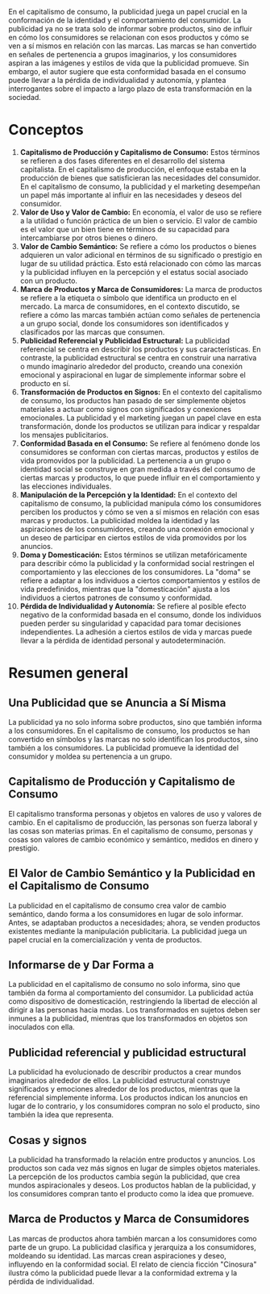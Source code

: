 En el capitalismo de consumo, la publicidad juega un papel crucial en la conformación de la identidad y el comportamiento del consumidor. La publicidad ya no se trata solo de informar sobre productos, sino de influir en cómo los consumidores se relacionan con esos productos y cómo se ven a sí mismos en relación con las marcas. Las marcas se han convertido en señales de pertenencia a grupos imaginarios, y los consumidores aspiran a las imágenes y estilos de vida que la publicidad promueve. Sin embargo, el autor sugiere que esta conformidad basada en el consumo puede llevar a la pérdida de individualidad y autonomía, y plantea interrogantes sobre el impacto a largo plazo de esta transformación en la sociedad.
# Conceptos

1. **Capitalismo de Producción y Capitalismo de Consumo:** Estos términos se refieren a dos fases diferentes en el desarrollo del sistema capitalista. En el capitalismo de producción, el enfoque estaba en la producción de bienes que satisficieran las necesidades del consumidor. En el capitalismo de consumo, la publicidad y el marketing desempeñan un papel más importante al influir en las necesidades y deseos del consumidor.
2. **Valor de Uso y Valor de Cambio:** En economía, el valor de uso se refiere a la utilidad o función práctica de un bien o servicio. El valor de cambio es el valor que un bien tiene en términos de su capacidad para intercambiarse por otros bienes o dinero.
3. **Valor de Cambio Semántico:** Se refiere a cómo los productos o bienes adquieren un valor adicional en términos de su significado o prestigio en lugar de su utilidad práctica. Esto está relacionado con cómo las marcas y la publicidad influyen en la percepción y el estatus social asociado con un producto.
4. **Marca de Productos y Marca de Consumidores:** La marca de productos se refiere a la etiqueta o símbolo que identifica un producto en el mercado. La marca de consumidores, en el contexto discutido, se refiere a cómo las marcas también actúan como señales de pertenencia a un grupo social, donde los consumidores son identificados y clasificados por las marcas que consumen.
5. **Publicidad Referencial y Publicidad Estructural:** La publicidad referencial se centra en describir los productos y sus características. En contraste, la publicidad estructural se centra en construir una narrativa o mundo imaginario alrededor del producto, creando una conexión emocional y aspiracional en lugar de simplemente informar sobre el producto en sí.
6. **Transformación de Productos en Signos:** En el contexto del capitalismo de consumo, los productos han pasado de ser simplemente objetos materiales a actuar como signos con significados y conexiones emocionales. La publicidad y el marketing juegan un papel clave en esta transformación, donde los productos se utilizan para indicar y respaldar los mensajes publicitarios.
7. **Conformidad Basada en el Consumo:** Se refiere al fenómeno donde los consumidores se conforman con ciertas marcas, productos y estilos de vida promovidos por la publicidad. La pertenencia a un grupo o identidad social se construye en gran medida a través del consumo de ciertas marcas y productos, lo que puede influir en el comportamiento y las elecciones individuales.
8. **Manipulación de la Percepción y la Identidad:** En el contexto del capitalismo de consumo, la publicidad manipula cómo los consumidores perciben los productos y cómo se ven a sí mismos en relación con esas marcas y productos. La publicidad moldea la identidad y las aspiraciones de los consumidores, creando una conexión emocional y un deseo de participar en ciertos estilos de vida promovidos por los anuncios.
9. **Doma y Domesticación:** Estos términos se utilizan metafóricamente para describir cómo la publicidad y la conformidad social restringen el comportamiento y las elecciones de los consumidores. La "doma" se refiere a adaptar a los individuos a ciertos comportamientos y estilos de vida predefinidos, mientras que la "domesticación" ajusta a los individuos a ciertos patrones de consumo y conformidad.
10. **Pérdida de Individualidad y Autonomía:** Se refiere al posible efecto negativo de la conformidad basada en el consumo, donde los individuos pueden perder su singularidad y capacidad para tomar decisiones independientes. La adhesión a ciertos estilos de vida y marcas puede llevar a la pérdida de identidad personal y autodeterminación.
# Resumen general

## Una Publicidad que se Anuncia a Sí Misma

La publicidad ya no solo informa sobre productos, sino que también informa a los consumidores. En el capitalismo de consumo, los productos se han convertido en símbolos y las marcas no solo identifican los productos, sino también a los consumidores. La publicidad promueve la identidad del consumidor y moldea su pertenencia a un grupo.
## Capitalismo de Producción y Capitalismo de Consumo

El capitalismo transforma personas y objetos en valores de uso y valores de cambio. En el capitalismo de producción, las personas son fuerza laboral y las cosas son materias primas. En el capitalismo de consumo, personas y cosas son valores de cambio económico y semántico, medidos en dinero y prestigio.
## El Valor de Cambio Semántico y la Publicidad en el Capitalismo de Consumo

La publicidad en el capitalismo de consumo crea valor de cambio semántico, dando forma a los consumidores en lugar de solo informar. Antes, se adaptaban productos a necesidades; ahora, se venden productos existentes mediante la manipulación publicitaria. La publicidad juega un papel crucial en la comercialización y venta de productos.
## Informarse de y Dar Forma a

La publicidad en el capitalismo de consumo no solo informa, sino que también da forma al comportamiento del consumidor. La publicidad actúa como dispositivo de domesticación, restringiendo la libertad de elección al dirigir a las personas hacia modas. Los transformados en sujetos deben ser inmunes a la publicidad, mientras que los transformados en objetos son inoculados con ella.
## Publicidad referencial y publicidad estructural

La publicidad ha evolucionado de describir productos a crear mundos imaginarios alrededor de ellos. La publicidad estructural construye significados y emociones alrededor de los productos, mientras que la referencial simplemente informa. Los productos indican los anuncios en lugar de lo contrario, y los consumidores compran no solo el producto, sino también la idea que representa.
## Cosas y signos

La publicidad ha transformado la relación entre productos y anuncios. Los productos son cada vez más signos en lugar de simples objetos materiales. La percepción de los productos cambia según la publicidad, que crea mundos aspiracionales y deseos. Los productos hablan de la publicidad, y los consumidores compran tanto el producto como la idea que promueve.
## Marca de Productos y Marca de Consumidores

Las marcas de productos ahora también marcan a los consumidores como parte de un grupo. La publicidad clasifica y jerarquiza a los consumidores, moldeando su identidad. Las marcas crean aspiraciones y deseo, influyendo en la conformidad social. El relato de ciencia ficción "Cinosura" ilustra cómo la publicidad puede llevar a la conformidad extrema y la pérdida de individualidad.